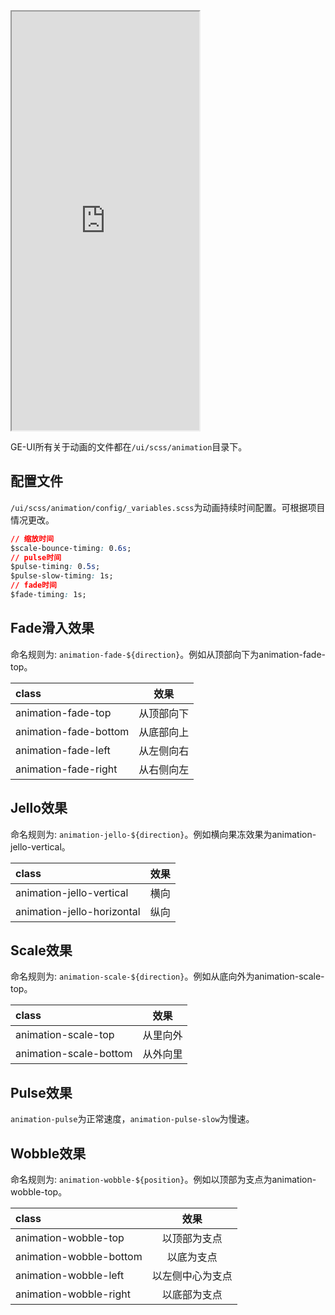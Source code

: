 <div class="simulator">
    <iframe src="http://localhost:8080/#/pages/basic/animation" height="670px"></iframe>
</div>

GE-UI所有关于动画的文件都在`/ui/scss/animation`目录下。

## 配置文件
`/ui/scss/animation/config/_variables.scss`为动画持续时间配置。可根据项目情况更改。

```css
// 缩放时间
$scale-bounce-timing: 0.6s;
// pulse时间
$pulse-timing: 0.5s;
$pulse-slow-timing: 1s;
// fade时间
$fade-timing: 1s;
```

## Fade滑入效果
命名规则为: `animation-fade-${direction}`。例如从顶部向下为animation-fade-top。

|class|效果|
|:----|:----:|
|animation-fade-top|从顶部向下|
|animation-fade-bottom|从底部向上|
|animation-fade-left|从左侧向右|
|animation-fade-right|从右侧向左|

## Jello效果
命名规则为: `animation-jello-${direction}`。例如横向果冻效果为animation-jello-vertical。

|class|效果|
|:----|:----:|
|animation-jello-vertical|横向|
|animation-jello-horizontal|纵向|

## Scale效果
命名规则为: `animation-scale-${direction}`。例如从底向外为animation-scale-top。

|class|效果|
|:----|:----:|
|animation-scale-top|从里向外|
|animation-scale-bottom|从外向里|

## Pulse效果
`animation-pulse`为正常速度，`animation-pulse-slow`为慢速。

## Wobble效果
命名规则为: `animation-wobble-${position}`。例如以顶部为支点为animation-wobble-top。

|class|效果|
|:----|:----:|
|animation-wobble-top|以顶部为支点|
|animation-wobble-bottom|以底为支点|
|animation-wobble-left|以左侧中心为支点|
|animation-wobble-right|以底部为支点|





